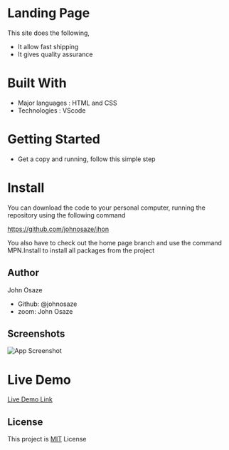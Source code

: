 
# Landing Page
This site does the following, 

* It allow fast shipping
* It gives quality assurance





 # Built With

 * Major languages : HTML and CSS
 * Technologies : VScode
 # Getting Started

* Get a copy and running, follow this simple step  

# Install 

You can download the code to your personal computer, running the repository using the following command 

https://github.com/johnosaze/jhon

You also have to check out the home page branch and use the command MPN.Install to install all packages from the project
## Author
John Osaze

* Github: @johnosaze
* zoom: John Osaze
## Screenshots

![App Screenshot](https://cdn.freecodecamp.org/testable-projects-fcc/images/product-landing-page-logo.png)


# Live Demo

[Live Demo Link](https://gallant-kilby-8575de.netlify.app/)



## License

This project is [MIT](https://choosealicense.com/licenses/mit/) License
